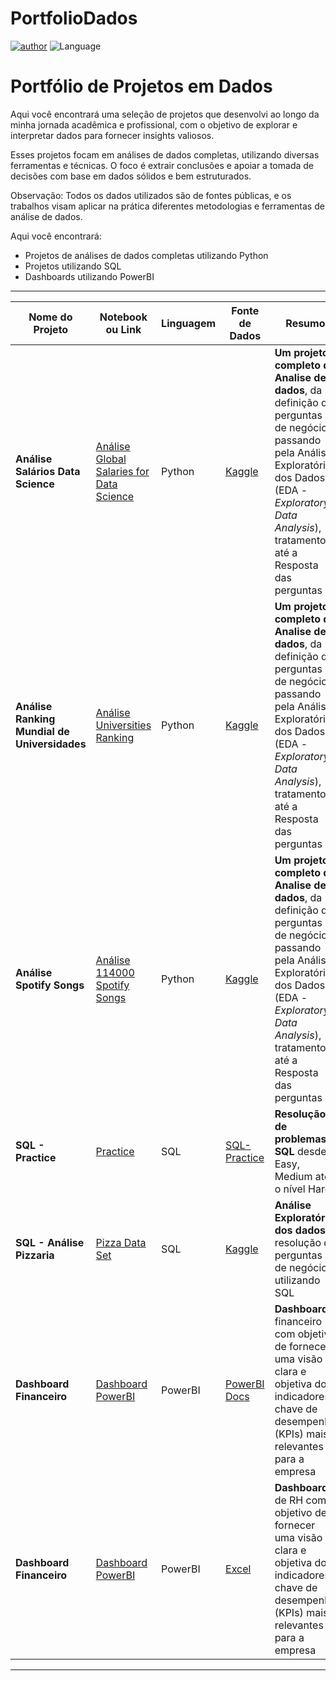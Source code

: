 # PortfolioDados
[![author](https://img.shields.io/badge/Author-Calebe_Sousa-8e2fd4.svg)](https://www.linkedin.com/in/jos%C3%A9-calebe-sousa-0b672b1ab/) ![Language](https://img.shields.io/badge/Language-Python_%7C_SQL-blue.svg)

# Portfólio de Projetos em Dados

Aqui você encontrará uma seleção de projetos que desenvolvi ao longo da minha jornada acadêmica e profissional, com o objetivo de explorar e interpretar dados para fornecer insights valiosos.

Esses projetos focam em análises de dados completas, utilizando diversas ferramentas e técnicas. O foco é extrair conclusões e apoiar a tomada de decisões com base em dados sólidos e bem estruturados.

Observação: Todos os dados utilizados são de fontes públicas, e os trabalhos visam aplicar na prática diferentes metodologias e ferramentas de análise de dados.

Aqui você encontrará:

- Projetos de análises de dados completas utilizando Python
- Projetos utilizando SQL
- Dashboards utilizando PowerBI

------------

|    Nome do Projeto  | Notebook ou Link    | Linguagem    | Fonte de Dados  | Resumo  | 
| ------------        | ------------        | ------------ | ------------    |------------ |
| **Análise Salários Data Science** | [Análise Global Salaries for Data Science](https://github.com/calebesz/AnaliseSalariesDataScience) | Python | [Kaggle](https://www.kaggle.com/datasets/lainguyn123/data-science-salary-landscape) | **Um projeto completo de Analise de dados**, da definição de perguntas de negócio, passando pela Análise Exploratória dos Dados (EDA - *Exploratory Data Analysis*), tratamento até a Resposta das perguntas|
| **Análise Ranking Mundial de Universidades** | [Análise Universities Ranking](https://github.com/calebesz/UniversitiesRanking) | Python | [Kaggle](https://www.kaggle.com/datasets/computingvictor/2024-academic-ranking-of-world-universities) | **Um projeto completo de Analise de dados**, da definição de perguntas de negócio, passando pela Análise Exploratória dos Dados (EDA - *Exploratory Data Analysis*), tratamento até a Resposta das perguntas|
| **Análise Spotify Songs** | [Análise 114000 Spotify Songs](https://github.com/calebesz/SpotifySongs) | Python | [Kaggle](https://www.kaggle.com/datasets/priyamchoksi/spotify-dataset-114k-songs) | **Um projeto completo de Analise de dados**, da definição de perguntas de negócio, passando pela Análise Exploratória dos Dados (EDA - *Exploratory Data Analysis*), tratamento até a Resposta das perguntas|
| **SQL - Practice** | [Practice](https://github.com/calebesz/SQL-Practice/) | SQL | [SQL-Practice](https://www.sql-practice.com/) | **Resolução de problemas SQL** desde o Easy, Medium até o nível Hard |
| **SQL - Análise Pizzaria** | [Pizza Data Set](https://github.com/calebesz/PizzariaSQL/) | SQL | [Kaggle](https://www.kaggle.com/datasets/umairhayat/pizza-data-set-order-detail/) | **Análise Exploratória dos dados** e resolução de perguntas de negócio utilizando SQL |
| **Dashboard Financeiro** | [Dashboard PowerBI](https://github.com/calebesz/SuperstorePowerBI) | PowerBI | [PowerBI Docs](https://powerbidocs.com/tag/sample-superstore-sales-excel-xls/?ref=hackernoon.com) | **Dashboard** financeiro com objetivo de fornecer uma visão clara e objetiva dos indicadores chave de desempenho (KPIs) mais relevantes para a empresa|
| **Dashboard Financeiro** | [Dashboard PowerBI](https://github.com/calebesz/DashboardRH) | PowerBI | [Excel](https://github.com/calebesz/DashboardRH/blob/main/RH%20Base%20de%20dados_v1.xlsx) | **Dashboard** de RH com objetivo de fornecer uma visão clara e objetiva dos indicadores chave de desempenho (KPIs) mais relevantes para a empresa|


------------
